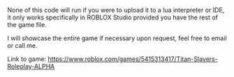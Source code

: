 None of this code will run if you were to upload it to a lua interpreter or IDE, it only works specifically in ROBLOX Studio provided you have the rest of the game file.

I will showcase the entire game if necessary upon request, feel free to email or call me.

Link to game: https://www.roblox.com/games/5415313417/Titan-Slayers-Roleplay-ALPHA
